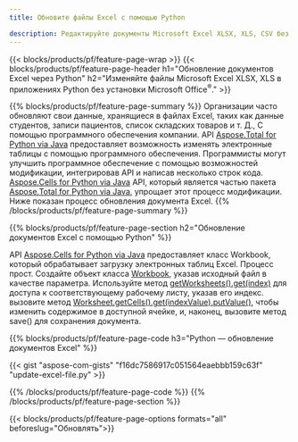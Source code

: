```yaml
---
title: Обновите файлы Excel с помощью Python 

description: Редактируйте документы Microsoft Excel XLSX, XLS, CSV без установки Microsoft Office в приложениях Python.
---
```


{{< blocks/products/pf/feature-page-wrap >}}
{{< blocks/products/pf/feature-page-header h1="Обновление документов Excel через Python" h2="Изменяйте файлы Microsoft Excel XLSX, XLS в приложениях Python без установки Microsoft Office<sup>&reg;</sup>." >}}

{{% blocks/products/pf/feature-page-summary %}}
Организации часто обновляют свои данные, хранящиеся в файлах Excel, таких как данные студентов, записи пациентов, список складских товаров и т. Д., С помощью программного обеспечения компании. API [Aspose.Total for Python via Java](https://products.aspose.com/total/python-java/) предоставляет возможность изменять электронные таблицы с помощью программного обеспечения. Программисты могут улучшить программное обеспечение с помощью возможностей модификации, интегрировав API и написав несколько строк кода. [Aspose.Cells for Python via Java](https://products.aspose.com/cells/python-java/) API, который является частью пакета [Aspose.Total for Python via Java](https://products.aspose.com/total/python-java/), упрощает этот процесс модификации. Ниже показан процесс обновления документа Excel.
{{% /blocks/products/pf/feature-page-summary  %}}

{{% blocks/products/pf/feature-page-section  h2="Обновление документов Excel с помощью Python" %}}

API [Aspose.Cells for Python via Java](https://products.aspose.com/cells/python-java/) предоставляет класс Workbook, который обрабатывает загрузку электронных таблиц Excel. Процесс прост. Создайте объект класса [Workbook](https://reference.aspose.com/cells/python-java/asposecells.api/Workbook), указав исходный файл в качестве параметра. Используйте метод [getWorksheets().get(index)](https://reference.aspose.com/cells/python/asposecells.api/workbook#Worksheets) для доступа к соответствующему рабочему листу, указав его индекс. вызовите метод [Worksheet.getCells().get(indexValue).putValue()](https://reference.aspose.com/cells/python/asposecells.api/worksheet#Cells), чтобы изменить содержимое в доступной ячейке, и, наконец, вызовите метод save() для сохранения документа.

{{% blocks/products/pf/feature-page-code h3="Python — обновление документов Excel" %}}

{{< gist "aspose-com-gists" "f16dc7586917c051564eaebbb159c63f" "update-excel-file.py" >}}

{{% /blocks/products/pf/feature-page-code  %}}
{{% /blocks/products/pf/feature-page-section %}}

{{< blocks/products/pf/feature-page-options formats="all" beforeslug="Обновлять">}}